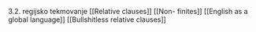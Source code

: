 3.2. regijsko tekmovanje
[[Relative clauses]]
[[Non- finites]]
[[English as a global language]]
[[Bullshitless relative clauses]]
